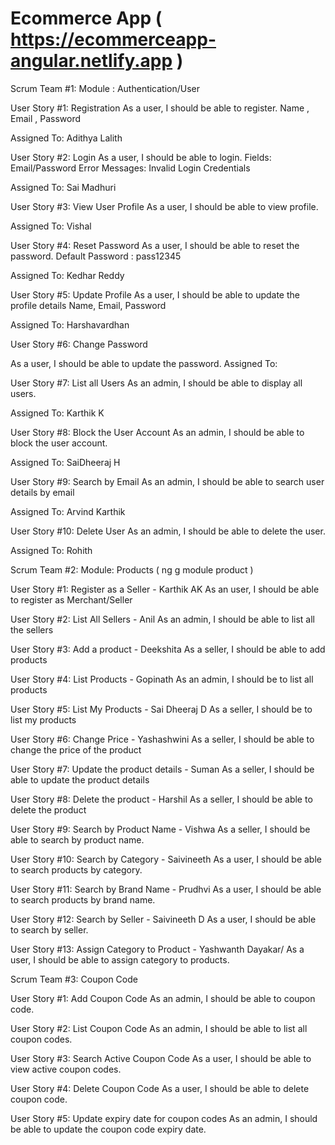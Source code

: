 # Ecommerce App ( https://ecommerceapp-angular.netlify.app )

Scrum Team #1: 
Module : Authentication/User


User Story #1: Registration
As a user, I should be able to register.
Name ,  Email , Password

Assigned To: Adithya Lalith


User Story #2:  Login
As a user, I should be able to login.
Fields: Email/Password
Error Messages:
Invalid Login Credentials

Assigned To:  Sai Madhuri

User Story #3: View User Profile
As a user, I should be able to view profile.

Assigned To: Vishal


User Story #4: Reset Password
As a user, I should be able to reset the password.
Default Password : pass12345

Assigned To: Kedhar Reddy

User Story #5: Update Profile
As a user, I should be able to update the profile details
Name, Email, Password


Assigned To: Harshavardhan

User Story #6: Change Password

As a user, I should be able to update the password.
Assigned To: 

User Story #7: List all Users
As an admin, I should be able to display all users.

Assigned To: Karthik K


User Story #8: Block the User Account
As an admin, I should be able to block the user account.

Assigned To: SaiDheeraj H


User Story #9: Search by Email
As an admin, I should be able to search user details by email

Assigned To:  Arvind Karthik

User Story #10: Delete User
As an admin, I should be able to delete the user.

Assigned To: Rohith


Scrum Team #2:
Module:  Products ( ng g module product )

User Story #1:  Register as a Seller  - Karthik AK
As an user, I should be able to register as Merchant/Seller

User Story #2:  List All Sellers - Anil
As an admin, I should be able to list all the sellers

User Story #3: Add a product - Deekshita
As a seller, I should be able to add products

User Story #4: List Products - Gopinath
As an admin, I should be to list all products

User Story #5: List My Products - Sai Dheeraj D
As a seller, I should be to list my products

User Story #6: Change Price - Yashashwini
As a seller, I should be able to change the price of the product

User Story #7: Update the product details -  Suman
As a seller, I should be able to update the product details 

User Story #8: Delete the product - Harshil
As a seller, I should be able to delete the product

User Story #9: Search by Product Name - Vishwa
As a seller, I should be able to search by product name.

User Story #10: Search by Category - Saivineeth
As a user, I should be able to search products by category.

User Story #11: Search by Brand Name - Prudhvi
As a user, I should be able to search products by brand name.

User Story #12: Search by Seller - Saivineeth D
As a user, I should be able to search by seller.

User Story #13: Assign Category to Product - Yashwanth Dayakar/
As a user, I should be able to assign category to products.



Scrum Team #3: Coupon Code

User Story #1:  Add Coupon Code
As an admin, I should be able to coupon code.

User Story #2: List Coupon Code
As an admin, I should be able to list all coupon codes.

User Story #3: Search Active Coupon Code
As a user, I should be able to view active coupon codes.

User Story #4: Delete Coupon Code
As a user, I should be able to delete coupon code.

User Story #5: Update expiry date for coupon codes
As an admin, I should be able to update the coupon code expiry date.


